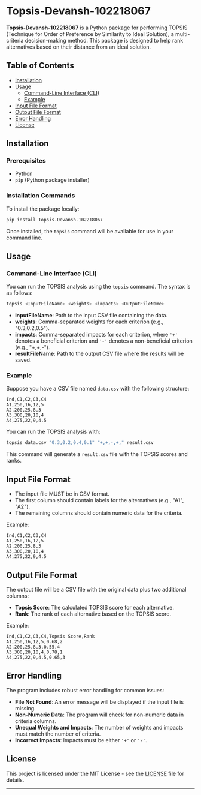 # Topsis-Devansh-102218067

**Topsis-Devansh-102218067** is a Python package for performing TOPSIS (Technique for Order of Preference by Similarity to Ideal Solution), a multi-criteria decision-making method. This package is designed to help rank alternatives based on their distance from an ideal solution.

## Table of Contents

- [Installation](#installation)
- [Usage](#usage)
  - [Command-Line Interface (CLI)](#command-line-interface-cli)
  - [Example](#example)
- [Input File Format](#input-file-format)
- [Output File Format](#output-file-format)
- [Error Handling](#error-handling)
- [License](#license)

## Installation

### Prerequisites

- Python
- `pip` (Python package installer)

### Installation Commands

To install the package locally:

```sh
pip install Topsis-Devansh-102218067
```

Once installed, the `topsis` command will be available for use in your command line.

## Usage

### Command-Line Interface (CLI)

You can run the TOPSIS analysis using the `topsis` command. The syntax is as follows:

```sh
topsis <InputFileName> <weights> <impacts> <OutputFileName>
```

- **inputFileName**: Path to the input CSV file containing the data.
- **weights**: Comma-separated weights for each criterion (e.g., "0.3,0.2,0.5").
- **impacts**: Comma-separated impacts for each criterion, where `'+'` denotes a beneficial criterion and `'-'` denotes a non-beneficial criterion (e.g., "+,+,-").
- **resultFileName**: Path to the output CSV file where the results will be saved.

### Example

Suppose you have a CSV file named `data.csv` with the following structure:

```csv
Ind,C1,C2,C3,C4
A1,250,16,12,5
A2,200,25,8,3
A3,300,20,10,4
A4,275,22,9,4.5
```

You can run the TOPSIS analysis with:

```sh
topsis data.csv "0.3,0.2,0.4,0.1" "+,+,-,+," result.csv
```

This command will generate a `result.csv` file with the TOPSIS scores and ranks.

## Input File Format

- The input file MUST be in CSV format.
- The first column should contain labels for the alternatives (e.g., "A1", "A2").
- The remaining columns should contain numeric data for the criteria.

Example:

```csv
Ind,C1,C2,C3,C4
A1,250,16,12,5
A2,200,25,8,3
A3,300,20,10,4
A4,275,22,9,4.5
```

## Output File Format

The output file will be a CSV file with the original data plus two additional columns:

- **Topsis Score**: The calculated TOPSIS score for each alternative.
- **Rank**: The rank of each alternative based on the TOPSIS score.

Example:

```csv
Ind,C1,C2,C3,C4,Topsis Score,Rank
A1,250,16,12,5,0.68,2
A2,200,25,8,3,0.55,4
A3,300,20,10,4,0.78,1
A4,275,22,9,4.5,0.65,3
```

## Error Handling

The program includes robust error handling for common issues:

- **File Not Found**: An error message will be displayed if the input file is missing.
- **Non-Numeric Data**: The program will check for non-numeric data in criteria columns.
- **Unequal Weights and Impacts**: The number of weights and impacts must match the number of criteria.
- **Incorrect Impacts**: Impacts must be either `'+'` or `'-'`.

## License

This project is licensed under the MIT License - see the [LICENSE](LICENSE) file for details.

---
